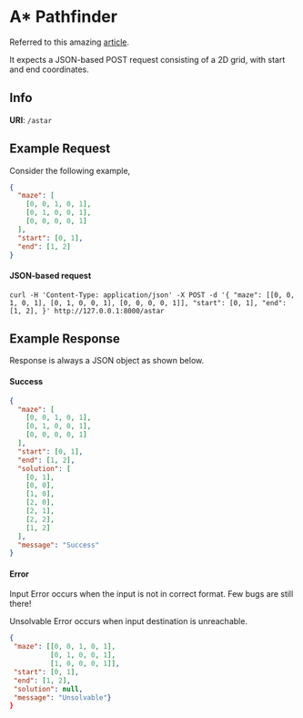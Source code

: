 # A\* Pathfinder

Referred to this amazing [article](https://medium.com/@nicholas.w.swift/easy-a-star-pathfinding-7e6689c7f7b2).

It expects a JSON-based POST request consisting of a 2D grid, with start and end coordinates.

## Info

**URI**: `/astar`

## Example Request

Consider the following example,

```json
{
  "maze": [
    [0, 0, 1, 0, 1],
    [0, 1, 0, 0, 1],
    [0, 0, 0, 0, 1]
  ],
  "start": [0, 1],
  "end": [1, 2]
}
```

#### JSON-based request

`curl -H 'Content-Type: application/json' -X POST -d '{ "maze": [[0, 0, 1, 0, 1], [0, 1, 0, 0, 1], [0, 0, 0, 0, 1]], "start": [0, 1], "end": [1, 2], }' http://127.0.0.1:8000/astar`

## Example Response

Response is always a JSON object as shown below.

#### Success

```json
{
  "maze": [
    [0, 0, 1, 0, 1],
    [0, 1, 0, 0, 1],
    [0, 0, 0, 0, 1]
  ],
  "start": [0, 1],
  "end": [1, 2],
  "solution": [
    [0, 1],
    [0, 0],
    [1, 0],
    [2, 0],
    [2, 1],
    [2, 2],
    [1, 2]
  ],
  "message": "Success"
}
```

#### Error

Input Error occurs when the input is not in correct format. Few bugs are still there!

Unsolvable Error occurs when input destination is unreachable.

```json
{
 "maze": [[0, 0, 1, 0, 1],
          [0, 1, 0, 0, 1],
          [1, 0, 0, 0, 1]],
 "start": [0, 1],
 "end": [1, 2],
 "solution": null,
 "message": "Unsolvable"}
}
```

